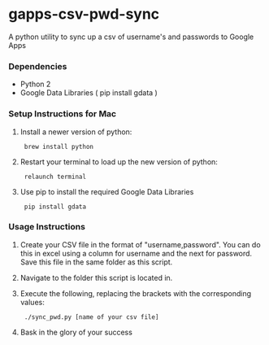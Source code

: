gapps-csv-pwd-sync
==================

A python utility to sync up a csv of username's and passwords to Google Apps

### Dependencies ###
* Python 2
* Google Data Libraries ( pip install gdata )

### Setup Instructions for Mac ###
1. Install a newer version of python:

        brew install python
      
2. Restart your terminal to load up the new version of python:

        relaunch terminal

3. Use pip to install the required Google Data Libraries 

        pip install gdata

### Usage Instructions ###
1. Create your CSV file in the format of "username,password". You can do this in excel using a column for username and the next
for password. Save this file in the same folder as this script.
2. Navigate to the folder this script is located in.
3. Execute the following, replacing the brackets with the corresponding values:
 
        ./sync_pwd.py [name of your csv file]

4. Bask in the glory of your success
